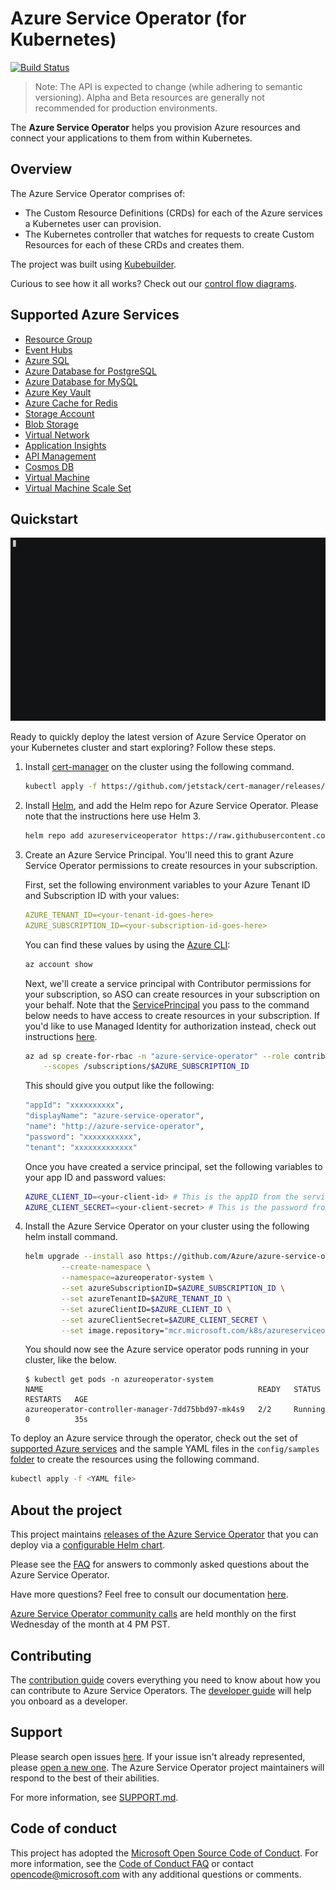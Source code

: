 # Azure Service Operator (for Kubernetes)

[![Build Status](https://dev.azure.com/azure/azure-service-operator/_apis/build/status/Azure.azure-service-operator?branchName=master)](https://dev.azure.com/azure/azure-service-operator/_build/latest?definitionId=36&branchName=master)

> Note: The API is expected to change (while adhering to semantic versioning). Alpha and Beta resources are generally not recommended for production environments.

The **Azure Service Operator** helps you provision Azure resources and connect your applications to them from within Kubernetes.

## Overview

The Azure Service Operator comprises of:

- The Custom Resource Definitions (CRDs) for each of the Azure services a Kubernetes user can provision.
- The Kubernetes controller that watches for requests to create Custom Resources for each of these CRDs and creates them.

The project was built using [Kubebuilder](https://book.kubebuilder.io/).

Curious to see how it all works? Check out our [control flow diagrams](/docs/howto/controlflow.md).

## Supported Azure Services

- [Resource Group](/docs/services/resourcegroup/resourcegroup.md)
- [Event Hubs](/docs/services/eventhub/eventhub.md)
- [Azure SQL](/docs/services/azuresql/azuresql.md)
- [Azure Database for PostgreSQL](/docs/services/postgresql/postgresql.md)
- [Azure Database for MySQL](/docs/services/mysql/mysql.md)
- [Azure Key Vault](/docs/services/keyvault/keyvault.md)
- [Azure Cache for Redis](/docs/services/rediscache/rediscache.md)
- [Storage Account](/docs/services/storage/storageaccount.md)
- [Blob Storage](/docs/services/storage/blobcontainer.md)
- [Virtual Network](/docs/services/virtualnetwork/virtualnetwork.md)
- [Application Insights](/docs/services/appinsights/appinsights.md)
- [API Management](/docs/services/apimgmt/apimgmt.md)
- [Cosmos DB](/docs/services/cosmosdb/cosmosdb.md)
- [Virtual Machine](/docs/services/virtualmachine/virtualmachine.md)
- [Virtual Machine Scale Set](/docs/services/vmscaleset/vmscaleset.md)

## Quickstart

![Deploying ASO](/docs/images/asodeploy.gif)

Ready to quickly deploy the latest version of Azure Service Operator on your Kubernetes cluster and start exploring? Follow these steps.


1. Install [cert-manager](https://cert-manager.io/docs/installation/kubernetes/) on the cluster using the following command.

    ```sh
    kubectl apply -f https://github.com/jetstack/cert-manager/releases/download/v0.12.0/cert-manager.yaml
    ```
2.  Install [Helm](https://helm.sh/docs/intro/install/), and add the Helm repo for Azure Service Operator. Please note that the instructions here use Helm 3.

    ```sh
    helm repo add azureserviceoperator https://raw.githubusercontent.com/Azure/azure-service-operator/master/charts
    ```
3. Create an Azure Service Principal. You'll need this to grant Azure Service Operator permissions to create resources in your subscription.

    First, set the following environment variables to your Azure Tenant ID and Subscription ID with your values:
    ```yaml
    AZURE_TENANT_ID=<your-tenant-id-goes-here>
    AZURE_SUBSCRIPTION_ID=<your-subscription-id-goes-here>
    ```

    You can find these values by using the [Azure CLI](https://docs.microsoft.com/en-us/cli/azure/?view=azure-cli-latest):
    ```sh
    az account show
    ```
    Next, we'll create a service principal with Contributor permissions for your subscription, so ASO can create resources in your subscription on your behalf. Note that the [ServicePrincipal](https://docs.microsoft.com/en-us/cli/azure/create-an-azure-service-principal-azure-cli) you pass to the command below needs to have access to create resources in your subscription. If you'd like to use Managed Identity for authorization instead, check out instructions [here](docs/howto/managedidentity.md).

    ```sh
    az ad sp create-for-rbac -n "azure-service-operator" --role contributor \
        --scopes /subscriptions/$AZURE_SUBSCRIPTION_ID
    ```

    This should give you output like the following:
    ```sh
    "appId": "xxxxxxxxxx",
    "displayName": "azure-service-operator",
    "name": "http://azure-service-operator",
    "password": "xxxxxxxxxxx",
    "tenant": "xxxxxxxxxxxxx"
    ```

    Once you have created a service principal, set the following variables to your app ID and password values:
    ```sh 
    AZURE_CLIENT_ID=<your-client-id> # This is the appID from the service principal we created.
    AZURE_CLIENT_SECRET=<your-client-secret> # This is the password from the service principal we created.
    ```

4. Install the Azure Service Operator on your cluster using the following helm install command.

    ```sh
    helm upgrade --install aso https://github.com/Azure/azure-service-operator/raw/master/charts/azure-service-operator-0.1.0.tgz \
            --create-namespace \
            --namespace=azureoperator-system \
            --set azureSubscriptionID=$AZURE_SUBSCRIPTION_ID \
            --set azureTenantID=$AZURE_TENANT_ID \
            --set azureClientID=$AZURE_CLIENT_ID \
            --set azureClientSecret=$AZURE_CLIENT_SECRET \
            --set image.repository="mcr.microsoft.com/k8s/azureserviceoperator:latest"
    ```

    You should now see the Azure service operator pods running in your cluster, like the below.

    ```console
    $ kubectl get pods -n azureoperator-system
    NAME                                                READY   STATUS    RESTARTS   AGE
    azureoperator-controller-manager-7dd75bbd97-mk4s9   2/2     Running   0          35s
    ```

To deploy an Azure service through the operator, check out the set of [supported Azure services](#supported-azure-services) and the sample YAML files in the `config/samples` [folder](config/samples) to create the resources using the following command.

```sh
kubectl apply -f <YAML file>
```

## About the project

This project maintains [releases of the Azure Service Operator](https://github.com/Azure/azure-service-operator/releases) that you can deploy via a [configurable Helm chart](docs/howto/helmdeploy.md).

Please see the [FAQ](docs/faq.md) for answers to commonly asked questions about the Azure Service Operator.

Have more questions? Feel free to consult our documentation [here](docs/howto/contents.md).

[Azure Service Operator community calls](https://docs.google.com/document/d/1MEx5W8X_BwxvVJ4NRfgublQJ2sTrw5dSqrJ8Z4YxV94/edit?usp=sharing) are held monthly on the first Wednesday of the month at 4 PM PST. 

## Contributing

The [contribution guide](CONTRIBUTING.md) covers everything you need to know about how you can contribute to Azure Service Operators. The [developer guide](docs/howto/contents.md#developing-azure-service-operator) will help you onboard as a developer.

## Support

Please search open issues [here](https://github.com/Azure/azure-service-operator/issues). If your issue isn't already represented, please [open a new one](https://github.com/Azure/azure-service-operator/issues/new/choose). The Azure Service Operator project maintainers will respond to the best of their abilities.

For more information, see [SUPPORT.md](SUPPORT.md).

## Code of conduct

This project has adopted the [Microsoft Open Source Code of Conduct](https://opensource.microsoft.com/codeofconduct/). For more information, see the [Code of Conduct FAQ](https://opensource.microsoft.com/codeofconduct/faq) or contact [opencode@microsoft.com](mailto:opencode@microsoft.com) with any additional questions or comments.
